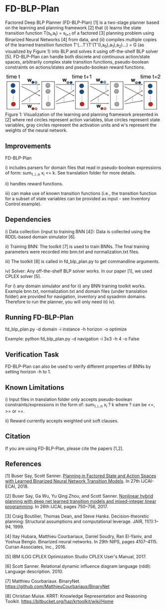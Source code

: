 # FD-BLP-Plan

Factored Deep BLP Planner (FD-BLP-Plan) [1] is a two-stage planner based on the learning and planning framework [2] that (i) learns the state transition function T(s<sub>t</sub>,a<sub>t</sub>) = s<sub>t+1</sub> of a factored [3] planning problem using Binarized Neural Networks [4] from data, and (ii) compiles multiple copies of the learned transition function T'(...T'(T'(T'(I,a<sub>0</sub>),a<sub>1</sub>),a<sub>2</sub>)...) = G (as visualized by Figure 1) into BLP and solves it using off-the-shelf BLP solver [5]. FD-BLP-Plan can handle both discrete and continuous action/state spaces, arbitrarily complex state transition functions, pseudo-boolean constraints on actions/states and pseudo-boolean reward functions.

![alt text](./hdmilpplan.png)
Figure 1: Visualization of the learning and planning framework presented in [2] where red circles represent action variables, blue circles represent state variables, gray circles represent the activation units and w's represent the weights of the neural network.

## Improvements

FD-BLP-Plan

i) includes parsers for domain files that read in pseudo-boolean expressions of form: sum<sub>1..i..n</sub> x<sub>i</sub> <= k. See translation folder for more details.

ii) handles reward functions.

iii) can make use of known transition functions (i.e., the transition function for a subset of state variables can be provided as input - see Inventory Control example).

## Dependencies

i) Data collection (input to training BNN [4]): Data is collected using the RDDL-based domain simulator [6]. 

ii) Training BNN: The toolkit [7] is used to train BNNs. The final training parameters were recorded into bnn.txt and normalization.txt files.

iii) The toolkit [8] is called in fd_blp_plan.py to get commandline arguments.

iv) Solver: Any off-the-shelf BLP solver works. In our paper [1], we used CPLEX solver [5].

For i) any domain simulator and for ii) any BNN training toolkit works. Example bnn.txt, normalization.txt and domain files (under translation folder) are provided for navigation, inventory and sysadmin domains. Therefore to run the planner, you will only need iii) iv).

## Running FD-BLP-Plan

fd_blp_plan.py -d domain -i instance -h horizon -o optimize

Example: python fd_blp_plan.py -d navigation -i 3x3 -h 4 -o False

## Verification Task

FD-BLP-Plan can also be used to verify different properties of BNNs by setting horizon -h to 1.

## Known Limitations

i) Input files in translation folder only accepts pseudo-boolean constraints/expressions in the form of: sum<sub>1..i..n</sub> x<sub>i</sub> ? k where ? can be <=, >= or ==.

ii) Reward currently accepts weighted unit soft clauses.

## Citation

If you are using FD-BLP-Plan, please cite the papers [1,2].

## References
[1] Buser Say, Scott Sanner. [Planning in Factored State and Action Spaces with Learned Binarized Neural Network Transition Models](./bnn-planning-factored.pdf). In 27th IJCAI-ECAI, 2018.

[2] Buser Say, Ga Wu, Yu Qing Zhou, and Scott Sanner. [Nonlinear hybrid planning with deep net learned transition models and mixed-integer linear programming](http://static.ijcai.org/proceedings-2017/0104.pdf). In 26th IJCAI, pages 750–756, 2017.

[3] Craig Boutilier, Thomas Dean, and Steve Hanks. Decision-theoretic planning: Structural assumptions and computational leverage. JAIR, 11(1):1–94, 1999.

[4] Itay Hubara, Matthieu Courbariaux, Daniel Soudry, Ran El-Yaniv, and Yoshua Bengio. Binarized neural networks. In 29th NIPS, pages 4107–4115. Curran Associates, Inc., 2016.

[5] IBM ILOG CPLEX Optimization Studio CPLEX User's Manual, 2017.

[6] Scott Sanner. Relational dynamic influence diagram language (rddl): Language description. 2010.

[7] Matthieu Courbariaux. BinaryNet. https://github.com/MatthieuCourbariaux/BinaryNet

[8] Christian Muise. KRRT: Knowledge Representation and Reasoning Toolkit. https://bitbucket.org/haz/krtoolkit/wiki/Home
